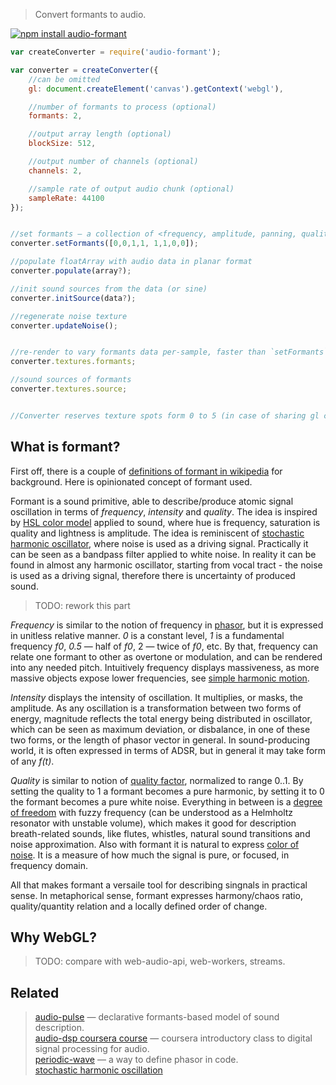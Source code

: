 > Convert formants to audio.

[![npm install audio-formant](https://nodei.co/npm/audio-formant.png?mini=true)](https://npmjs.org/package/audio-formant/)

```js
var createConverter = require('audio-formant');

var converter = createConverter({
	//can be omitted
	gl: document.createElement('canvas').getContext('webgl'),

	//number of formants to process (optional)
	formants: 2,

	//output array length (optional)
	blockSize: 512,

	//output number of channels (optional)
	channels: 2,

	//sample rate of output audio chunk (optional)
	sampleRate: 44100
});


//set formants — a collection of <frequency, amplitude, panning, quality> tuples
converter.setFormants([0,0,1,1, 1,1,0,0]);

//populate floatArray with audio data in planar format
converter.populate(array?);

//init sound sources from the data (or sine)
converter.initSource(data?);

//regenerate noise texture
converter.updateNoise();


//re-render to vary formants data per-sample, faster than `setFormants`
converter.textures.formants;

//sound sources of formants
converter.textures.source;


//Converter reserves texture spots form 0 to 5 (in case of sharing gl context).
```


## What is formant?

First off, there is a couple of [definitions of formant in wikipedia](https://en.wikipedia.org/wiki/Formant) for background. Here is opinionated concept of formant used.

Formant is a sound primitive, able to describe/produce atomic signal oscillation in terms of _frequency_, _intensity_ and _quality_. The idea is inspired by [HSL color model](https://en.wikipedia.org/wiki/HSL_and_HSV) applied to sound, where hue is frequency, saturation is quality and lightness is amplitude. The idea is reminiscent of [stochastic harmonic oscillator](), where noise is used as a driving signal. Practically it can be seen as a bandpass filter applied to white noise. In reality it can be found in almost any harmonic oscillator, starting from vocal tract - the noise is used as a driving signal, therefore there is uncertainty of produced sound.

> TODO: rework this part

_Frequency_ is similar to the notion of frequency in [phasor](https://en.wikipedia.org/wiki/Phasor), but it is expressed in unitless relative manner. _0_ is a constant level, _1_ is a fundamental frequency _f0_, _0.5_ — half of _f0_, 2 — twice of _f0_, etc. By that, frequency can relate one formant to other as overtone or modulation, and can be rendered into any needed pitch. Intuitively frequency displays massiveness, as more massive objects expose lower frequencies, see [simple harmonic motion](https://en.wikipedia.org/wiki/Simple_harmonic_motion).

_Intensity_ displays the intensity of oscillation. It multiplies, or masks, the amplitude. As any oscillation is a transformation between two forms of energy, magnitude reflects the total energy being distributed in oscillator, which can be seen as maximum deviation, or disbalance, in one of these two forms, or the length of phasor vector in general. In sound-producing world, it is often expressed in terms of ADSR, but in general it may take form of any _f(t)_.

_Quality_ is similar to notion of [quality factor](https://en.wikipedia.org/wiki/Q_factor), normalized to range 0..1. By setting the quality to 1 a formant becomes a pure harmonic, by setting it to 0 the formant becomes a pure white noise. Everything in between is a [degree of freedom](https://en.wikipedia.org/wiki/Degrees_of_freedom_(mechanics)) with fuzzy frequency (can be understood as a Helmholtz resonator with unstable volume), which makes it good for description breath-related sounds, like flutes, whistles, natural sound transitions and noise approximation. Also with formant it is natural to express [color of noise](). It is a measure of how much the signal is pure, or focused, in frequency domain.

All that makes formant a versaile tool for describing singnals in practical sense.
In metaphorical sense, formant expresses harmony/chaos ratio, quality/quantity relation and a locally defined order of change.

## Why WebGL?

> TODO: compare with web-audio-api, web-workers, streams.


## Related

> [audio-pulse](https://npmjs.org/package/audio-pulse) — declarative formants-based model of sound description.<br/>
> [audio-dsp coursera course](https://class.coursera.org/audio-002/wiki/week7) — coursera introductory class to digital signal processing for audio.<br/>
> [periodic-wave](https://webaudio.github.io/web-audio-api/#the-periodicwave-interface) — a way to define phasor in code.<br/>
> [stochastic harmonic oscillation]()